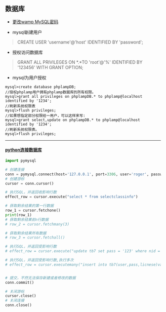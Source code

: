 ## 数据库

- [更改wamp MySQL密码](http://blog.csdn.net/wuyan_meixin/article/details/26217087)

- mysql新建用户
> CREATE USER 'username'@'host' IDENTIFIED BY 'password';
- 授权访问数据库
> GRANT ALL PRIVILEGES ON *.*TO 'root'@'%' IDENTIFIED BY '123456' WITH GRANT OPTION;

- mysql为用户授权
```mysql
mysql>create database phplampDB;
//授权phplamp用户拥有phplamp数据库的所有权限。
mysql>grant all privileges on phplampDB.* to phplamp@localhost identified by '1234';
//刷新系统权限表
mysql>flush privileges;
//如果想指定部分权限给一用户，可以这样来写:
mysql>grant select,update on phplampDB.* to phplamp@localhost identified by '1234';
//刷新系统权限表。
mysql>flush privileges;
```

***

#### [python连接数据库](http://www.cnblogs.com/wt11/p/6141225.html)
```python
import pymysql

# 创建连接
conn = pymysql.connect(host='127.0.0.1', port=3306, user='roger', passwd='roger', db='roger_db', charset='gb2312')
# 创建游标
cursor = conn.cursor()

# 执行SQL，并返回收影响行数
effect_row = cursor.execute("select * from selectclassinfo")

# 获取剩余结果的第一行数据
row_1 = cursor.fetchone()
print(row_1)
# 获取剩余结果前n行数据
# row_2 = cursor.fetchmany(3)

# 获取剩余结果所有数据
# row_3 = cursor.fetchall()

# 执行SQL，并返回受影响行数
# effect_row = cursor.execute("update tb7 set pass = '123' where nid = %s", (11,))

# 执行SQL，并返回受影响行数,执行多次
# effect_row = cursor.executemany("insert into tb7(user,pass,licnese)values(%s,%s,%s)", [("u1","u1pass","11111"),("u2","u2pass","22222")])


# 提交，不然无法保存新建或者修改的数据
conn.commit()

# 关闭游标
cursor.close()
# 关闭连接
conn.close()
```
